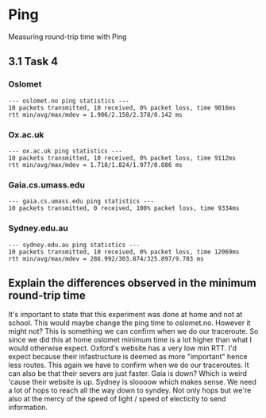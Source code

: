 # Ping
Measuring round-trip time with Ping

## 3.1 Task 4
### Oslomet
```
--- oslomet.no ping statistics ---
10 packets transmitted, 10 received, 0% packet loss, time 9016ms
rtt min/avg/max/mdev = 1.906/2.158/2.378/0.142 ms
```
### Ox.ac.uk
```
--- ox.ac.uk ping statistics ---
10 packets transmitted, 10 received, 0% packet loss, time 9112ms
rtt min/avg/max/mdev = 1.718/1.824/1.977/0.086 ms
```
### Gaia.cs.umass.edu
```
--- gaia.cs.umass.edu ping statistics ---
10 packets transmitted, 0 received, 100% packet loss, time 9334ms
```
### Sydney.edu.au
```
--- sydney.edu.au ping statistics ---
10 packets transmitted, 10 received, 0% packet loss, time 12069ms
rtt min/avg/max/mdev = 286.992/303.874/325.897/9.783 ms
```

## Explain the differences observed in the minimum round-trip time
It's important to state that this experiment was done at home and not at school. This would maybe change the ping time to oslomet.no. However it might not? This is something we can confirm when we do our traceroute. So since we did this at home oslomet minimum time is a lot higher than what I would otherwise expect. Oxford's website has a very low min RTT. I'd expect because their infastructure is deemed as more "important" hence less routes. This again we have to confirm when we do our traceroutes. It can also be that their severs are just faster. Gaia is down? Which is weird 'cause their website is up. Sydney is sloooow which makes sense. We need a lot of hops to reach all the way down to syndey. Not only hops but we're also at the mercy of the speed of light / speed of electicity to send information.